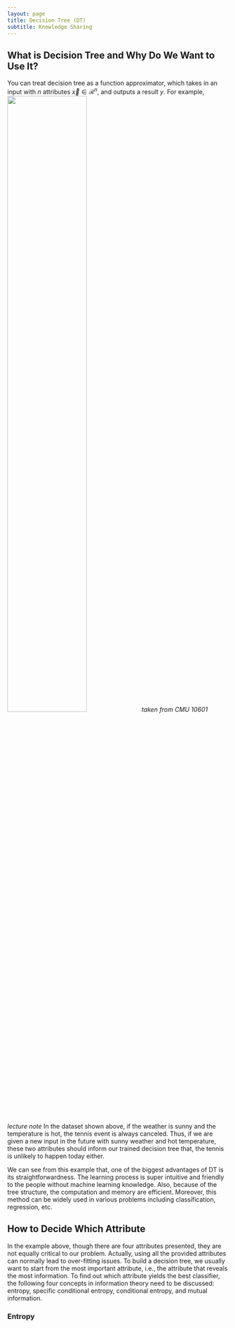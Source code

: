 ```yaml
---
layout: page
title: Decision Tree (DT)
subtitle: Knowledge Sharing
---
```

## What is Decision Tree and Why Do We Want to Use It?
You can treat decision tree as a function approximator, which takes in an input with $n$ attributes $\vec{x} \in \mathcal{R}^n$, and outputs a result $y$.  For example, 
<img src="/knowledge/decistionTree/DTexample.png" width="60%">
*taken from CMU 10601 lecture note*
In the dataset shown above, if the weather is sunny and the temperature is hot, the tennis event is always canceled. Thus, if we are given a new input in the future with sunny weather and hot temperature, these two attributes should inform our trained decision tree that, the tennis is unlikely to happen today either.

We can see from this example that, one of the biggest advantages of DT is its straightforwardness. The learning process is super intuitive and friendly to the people without machine learning knowledge. Also, because of the tree structure, the computation and memory are efficient. Moreover, this method can be widely used in various problems including classification, regression, etc.

## How to Decide Which Attribute
In the example above, though there are four attributes presented, they are not equally critical to our problem. Actually, using all the provided attributes can normally lead to over-fitting issues. To build a decision tree, we usually want to start from the most important attribute, i.e., the attribute that reveals the most information. To find out which attribute yields the best classifier, the following four concepts in information theory need to be discussed: entropy, specific conditional entropy, conditional entropy, and mutual information.
### Entropy

